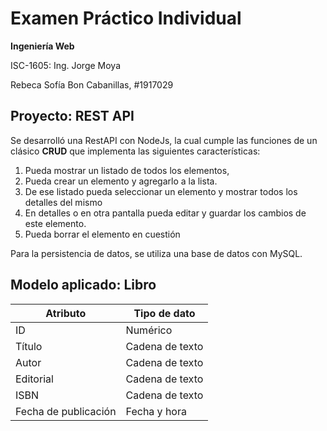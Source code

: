 # Examen Práctico Individual
**Ingeniería Web**

ISC-1605: Ing. Jorge Moya

Rebeca Sofía Bon Cabanillas, #1917029

## Proyecto: REST API

Se desarrolló una RestAPI con NodeJs, la cual cumple las funciones de un clásico **CRUD** que implementa las siguientes características:
1. Pueda mostrar un listado de todos los elementos,
2. Pueda crear un elemento y agregarlo a la lista.
3. De ese listado pueda seleccionar un elemento y mostrar todos los detalles del mismo
4. En detalles o en otra pantalla pueda editar y guardar los cambios de este elemento.
5. Pueda borrar el elemento en cuestión

Para la persistencia de datos, se utiliza una base de datos con MySQL.


## Modelo aplicado: Libro
| Atributo | Tipo de dato |
| ----------- | ----------- |
| ID | Numérico |
| Título | Cadena de texto | 
| Autor | Cadena de texto | 
| Editorial | Cadena de texto | 
| ISBN | Cadena de texto | 
| Fecha de publicación | Fecha y hora | 


